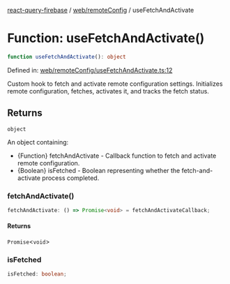 [react-query-firebase](../../../modules.md) / [web/remoteConfig](../index.md) / useFetchAndActivate

# Function: useFetchAndActivate()

```ts
function useFetchAndActivate(): object
```

Defined in: [web/remoteConfig/useFetchAndActivate.ts:12](https://github.com/vpishuk/react-query-firebase/blob/10e2945f75363a784c3dfc0e90b9f7a489dcc848/web/remoteConfig/useFetchAndActivate.ts#L12)

Custom hook to fetch and activate remote configuration settings.
Initializes remote configuration, fetches, activates it, and tracks the fetch status.

## Returns

`object`

An object containing:
- {Function} fetchAndActivate - Callback function to fetch and activate remote configuration.
- {Boolean} isFetched - Boolean representing whether the fetch-and-activate process completed.

### fetchAndActivate()

```ts
fetchAndActivate: () => Promise<void> = fetchAndActivateCallback;
```

#### Returns

`Promise`\<`void`\>

### isFetched

```ts
isFetched: boolean;
```

